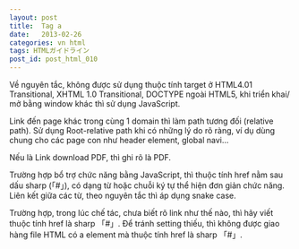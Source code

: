 ```yaml
---
layout: post
title:  Tag a
date:   2013-02-26
categories: vn html
tags: HTMLガイドライン
post_id: post_html_010
---
```

Về nguyên tắc, không được sử dụng thuộc tính target ở HTML4.01 Transitional, XHTML 1.0 Transitional, DOCTYPE ngoài HTML5, khi triển khai/ mở bằng window khác thì sử dụng JavaScript.

Link đến page khác trong cùng 1 domain thì làm path tương đối (relative path). Sử dụng Root-relative path khi có những lý do rõ ràng, ví dụ dùng chung cho các page con như header element, global navi…

Nếu là Link download PDF, thì ghi rõ là PDF.

Trường hợp bổ trợ chức năng bằng JavaScript, thì thuộc tính href nằm sau dấu sharp (「#」), có dạng từ hoặc chuỗi ký tự thể hiện đơn giản chức năng. Liên kết giữa các từ, theo nguyên tắc thì áp dụng snake case.

Trường hợp, trong lúc chế tác, chưa biết rõ link như thế nào, thì hãy viết thuộc tính href là sharp 「#」. Để tránh setting thiếu, thì không được giao hàng file HTML có a element mà thuộc tính href là sharp 「#」.
